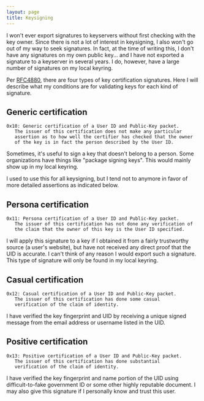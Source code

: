 ```yaml
---
layout: page
title: Keysigning
---
```


<p>I won't ever export signatures to keyservers without first checking with the key owner.  Since there is not a lot of interest in keysigning, I also won't go out of my way to seek signatures.  In fact, at the time of writing this, I don't have any signatures on my own public key... and I have not exported a signature to a keyserver in several years.  I do, however, have a large number of signatures on my local keyring.</p>

<p>Per <a href="http://tools.ietf.org/html/rfc4880">RFC4880</a>, there are four types of key certification signatures.  Here I will describe what my conditions are for validating keys for each kind of signature.</p>

<h2 id="genericcertification">Generic certification</h2>

<pre><code>0x10: Generic certification of a User ID and Public-Key packet.
   The issuer of this certification does not make any particular
   assertion as to how well the certifier has checked that the owner
   of the key is in fact the person described by the User ID.
</code></pre>

<p>Sometimes, it's useful to sign a key that doesn't belong to a person.  Some organizations have things like "package signing keys".  This would mainly show up in my local keyring.</p>

<p>I used to use this for all keysigning, but I tend not to anymore in favor of more detailed assertions as indicated below.</p>

<h2 id="personacertification">Persona certification</h2>

<pre><code>0x11: Persona certification of a User ID and Public-Key packet.
   The issuer of this certification has not done any verification of
   the claim that the owner of this key is the User ID specified.
</code></pre>

<p>I will apply this signature to a key if I obtained it from a fairly trustworthy source (a user's website), but have not received any direct proof that the UID is accurate.  I can't think of any reason I would export such a signature.  This type of signature will only be found in my local keyring.</p>

<h2 id="casualcertification">Casual certification</h2>

<pre><code>0x12: Casual certification of a User ID and Public-Key packet.
   The issuer of this certification has done some casual
   verification of the claim of identity.
</code></pre>

<p>I have verified the key fingerprint and UID by receiving a unique signed message from the email address or username listed in the UID.</p>

<h2 id="positivecertification">Positive certification</h2>

<pre><code>0x13: Positive certification of a User ID and Public-Key packet.
   The issuer of this certification has done substantial
   verification of the claim of identity.
</code></pre>

<p>I have verified the key fingerprint and name portion of the UID using difficult-to-fake government ID or some other highly reputable document.  I may also give this signature if I personally know and trust this user.</p>